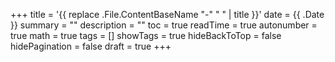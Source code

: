 +++
title = '{{ replace .File.ContentBaseName "-" " " | title }}'
date = {{ .Date }}
summary = ""
description = ""
toc = true
readTime = true
autonumber = true
math = true
tags = []
showTags = true
hideBackToTop = false
hidePagination = false
draft = true
+++
